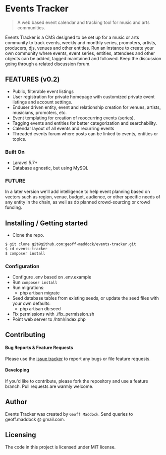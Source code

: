 # Events Tracker
> A web based event calendar and tracking tool for music and arts communities.

Events Tracker is a CMS designed to be set up for a music or arts community to track events, weekly and monthly series, promoters, artists, producers, djs, venues and other entities.
Run an instance to create your own community where events, event series, entities, attendees and other objects can be added, tagged maintained and followed.  Keep the discussion going through a related discussion forum.  


## FEATURES (v0.2)

* Public, filterable event listings
* User registration for private homepage with customized private event listings and account settings.
* Enduser driven entity, event and relationship creation for venues, artists, musicians, promoters, etc.
* Event templating for creation of reoccurring events (series).
* Tagging events and entities for better categorization and searchability.
* Calendar layout of all events and recurring events
* Threaded events forum where posts can be linked to events, entities or topics.

### Built On

* Laravel 5.7+
* Database agnostic, but using MySQL

### FUTURE

In a later version we'll add intelligence to help event planning based on vectors such as region, venue, budget, audience, or other specific needs of any entity in the chain, as well as do planned crowd-sourcing or crowd funding.

## Installing / Getting started

* Clone the repo.
```bash
$ git clone git@github.com:geoff-maddock/events-tracker.git
$ cd events-tracker
$ composer install
```

### Configuration
* Configure .env based on .env.example
* Run `composer install`
* Run migrations:
  - php artisan migrate
* Seed database tables from existing seeds, or update the seed files with your own defaults:
  - php artisan db:seed
* Fix permissions with ./fix_permission.sh
* Point web server to /html/index.php


## Contributing

#### Bug Reports & Feature Requests

Please use the [issue tracker](https://github.com/geoff-maddock/events-tracker/issues) to report any bugs or file feature requests.

#### Developing
If you'd like to contribute, please fork the repository and use a feature
branch. Pull requests are warmly welcome.

## Author
Events Tracker was created by `Geoff Maddock`.  Send queries to geoff.maddock @ gmail.com.

## Licensing

The code in this project is licensed under MIT license.
